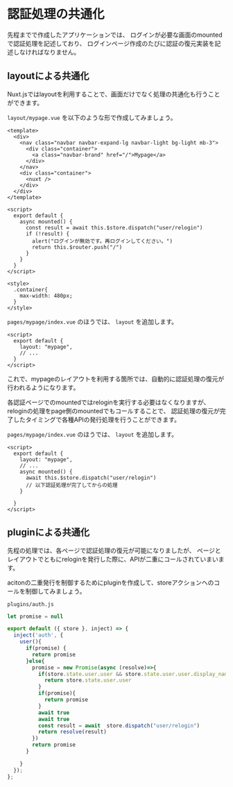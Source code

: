 # 認証処理の共通化

先程までで作成したアプリケーションでは、
ログインが必要な画面のmountedで認証処理を記述しており、
ログインページ作成のたびに認証の復元実装を記述しなければなりません。

## layoutによる共通化

Nuxt.jsではlayoutを利用することで、画面だけでなく処理の共通化も行うことができます。

`layout/mypage.vue` を以下のような形で作成してみましょう。

```vue
<template>
  <div>
    <nav class="navbar navbar-expand-lg navbar-light bg-light mb-3">
      <div class="container">
        <a class="navbar-brand" href="/">Mypage</a>
      </div>
    </nav>
    <div class="container">
      <nuxt />
    </div>
  </div>
</template>

<script>
  export default {
    async mounted() {
      const result = await this.$store.dispatch("user/relogin")
      if (!result) {
        alert("ログインが無効です。再ログインしてください。")
        return this.$router.push("/")
      }
    }
  }
</script>

<style>
  .container{
    max-width: 480px;
  }
</style>
```

`pages/mypage/index.vue` のほうでは、 `layout` を追加します。

```vue
<script>
  export default {	  
    layout: "mypage",
    // ...
  }
</script>
```

これで、mypageのレイアウトを利用する箇所では、自動的に認証処理の復元が行われるようになります。

各認証ページでのmountedではreloginを実行する必要はなくなりますが、
reloginの処理をpage側のmountedでもコールすることで、
認証処理の復元が完了したタイミングで各種APIの発行処理を行うことができます。

`pages/mypage/index.vue` のほうでは、 `layout` を追加します。

```vue
<script>
  export default {	  
    layout: "mypage",
    // ...
    async mounted() {
      await this.$store.dispatch("user/relogin")
      // 以下認証処理が完了してからの処理
    }

  }
</script>
```

## pluginによる共通化

先程の処理では、各ページで認証処理の復元が可能になりましたが、
ページとレイアウトでともにreloginを発行した際に、APIが二重にコールされていまいます。

acitonの二重発行を制御するためにpluginを作成して、storeアクションへのコールを制御してみましょう。

`plugins/auth.js` 

```js
let promise = null

export default ({ store }, inject) => {
  inject('auth', {
    user(){
      if(promise) {
        return promise
      }else{
        promise = new Promise(async (resolve)=>{
          if(store.state.user.user && store.state.user.user.display_name){
            return store.state.user.user
          }
          if(promise){
            return promise
          }
          await true
          await true
          const result = await  store.dispatch("user/relogin")
          return resolve(result)
        })
        return promise
      }

    }
  });
};
```
